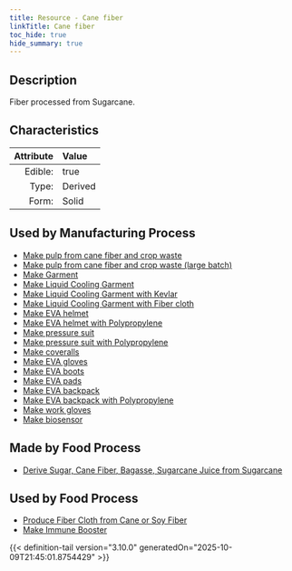 ```yaml
---
title: Resource - Cane fiber
linkTitle: Cane fiber
toc_hide: true
hide_summary: true
---
```

<!-- This is generated by the MarsSim HelpGenertor, do not edit. -->

## Description
Fiber processed from Sugarcane.

## Characteristics

| Attribute      | Value |
|--------:|:------|
|Edible:|true|
|Type:|Derived|
|Form:|Solid|
 

## Used by Manufacturing Process

- [Make pulp from cane fiber and crop waste](/docs/definitions/process/make-pulp-from-cane-fiber-and-crop-waste)
- [Make pulp from cane fiber and crop waste (large batch)](/docs/definitions/process/make-pulp-from-cane-fiber-and-crop-waste--large-batch-)
- [Make Garment](/docs/definitions/process/make-garment)
- [Make Liquid Cooling Garment](/docs/definitions/process/make-liquid-cooling-garment)
- [Make Liquid Cooling Garment with Kevlar](/docs/definitions/process/make-liquid-cooling-garment-with-kevlar)
- [Make Liquid Cooling Garment with Fiber cloth](/docs/definitions/process/make-liquid-cooling-garment-with-fiber-cloth)
- [Make EVA helmet](/docs/definitions/process/make-eva-helmet)
- [Make EVA helmet with Polypropylene](/docs/definitions/process/make-eva-helmet-with-polypropylene)
- [Make pressure suit](/docs/definitions/process/make-pressure-suit)
- [Make pressure suit with Polypropylene](/docs/definitions/process/make-pressure-suit-with-polypropylene)
- [Make coveralls](/docs/definitions/process/make-coveralls)
- [Make EVA gloves](/docs/definitions/process/make-eva-gloves)
- [Make EVA boots](/docs/definitions/process/make-eva-boots)
- [Make EVA pads](/docs/definitions/process/make-eva-pads)
- [Make EVA backpack](/docs/definitions/process/make-eva-backpack)
- [Make EVA backpack with Polypropylene](/docs/definitions/process/make-eva-backpack-with-polypropylene)
- [Make work gloves](/docs/definitions/process/make-work-gloves)
- [Make biosensor](/docs/definitions/process/make-biosensor)


## Made by Food Process

- [Derive Sugar, Cane Fiber, Bagasse, Sugarcane Juice from Sugarcane](/docs/definitions/food/derive-sugar--cane-fiber--bagasse--sugarcane-juice-from-sugarcane)

    
## Used by Food Process

- [Produce Fiber Cloth from Cane or Soy Fiber](/docs/definitions/food/produce-fiber-cloth-from-cane-or-soy-fiber)
- [Make Immune Booster](/docs/definitions/food/make-immune-booster)



{{< definition-tail version="3.10.0" generatedOn="2025-10-09T21:45:01.8754429" >}}



